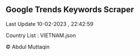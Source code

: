 

## Google Trends Keywords Scraper 
 
Last Update 10-02-2023 , 22:42:59

Country List :
VIETNAM.json



© Abdul Muttaqin 
